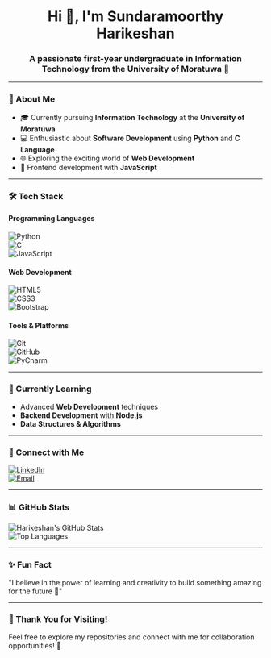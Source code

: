 <h1 align="center">Hi 👋, I'm Sundaramoorthy Harikeshan</h1>
<h3 align="center">A passionate first-year undergraduate in Information Technology from the University of Moratuwa 🌟</h3>

---

### 🚀 About Me  
- 🎓 Currently pursuing **Information Technology** at the **University of Moratuwa**  
- 💻 Enthusiastic about **Software Development** using **Python** and **C Language**  
- 🌐 Exploring the exciting world of **Web Development**  
- 🎨 Frontend development with **JavaScript**  

---

### 🛠️ Tech Stack  
#### Programming Languages  
![Python](https://img.shields.io/badge/Python-3776AB?style=for-the-badge&logo=python&logoColor=white)  
![C](https://img.shields.io/badge/C-A8B9CC?style=for-the-badge&logo=c&logoColor=white)  
![JavaScript](https://img.shields.io/badge/JavaScript-F7DF1E?style=for-the-badge&logo=javascript&logoColor=black)  

#### Web Development  
![HTML5](https://img.shields.io/badge/HTML5-E34F26?style=for-the-badge&logo=html5&logoColor=white)  
![CSS3](https://img.shields.io/badge/CSS3-1572B6?style=for-the-badge&logo=css3&logoColor=white)  
![Bootstrap](https://img.shields.io/badge/Bootstrap-563D7C?style=for-the-badge&logo=bootstrap&logoColor=white)  

#### Tools & Platforms  
![Git](https://img.shields.io/badge/Git-F05032?style=for-the-badge&logo=git&logoColor=white)  
![GitHub](https://img.shields.io/badge/GitHub-181717?style=for-the-badge&logo=github&logoColor=white)  
![PyCharm](https://img.shields.io/badge/PyCharm-000000?style=for-the-badge&logo=pycharm&logoColor=white)  

---

### 🌱 Currently Learning  
- Advanced **Web Development** techniques  
- **Backend Development** with **Node.js**  
- **Data Structures & Algorithms**  

---

### 🤝 Connect with Me  
[![LinkedIn](https://img.shields.io/badge/LinkedIn-0A66C2?style=for-the-badge&logo=linkedin&logoColor=white)](https://www.linkedin.com/in/sundaramoorthy-harikeshan/)  
[![Email](https://img.shields.io/badge/Email-D14836?style=for-the-badge&logo=gmail&logoColor=white)](mailto:harikeshan@student.mrt.ac.lk)  

---

### 📊 GitHub Stats  
![Harikeshan's GitHub Stats](https://github-readme-stats.vercel.app/api?username=SundaramoorthyHarikeshan&show_icons=true&theme=radical)  
![Top Languages](https://github-readme-stats.vercel.app/api/top-langs/?username=SundaramoorthyHarikeshan&layout=compact&theme=radical)  

---

### ✨ Fun Fact  
"I believe in the power of learning and creativity to build something amazing for the future 🌟"

---

### 🌟 Thank You for Visiting!  
Feel free to explore my repositories and connect with me for collaboration opportunities! 🚀
